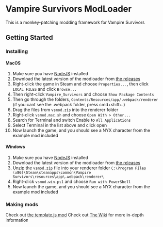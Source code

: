 # Vampire Survivors ModLoader

This is a monkey-patching modding framework for Vampire Survivors

## Getting Started

### Installing

#### MacOS

1. Make sure you have [NodeJS](https://nodejs.org/en/download/) installed
1. Download the latest version of the modloader from [the releases](https://github.com/nyxkrage/vampire-survivors-modloader/releases)
1. Right-click the game in Steam and choose `Properties...`, then click `LOCAL FILES` and click `Browse...`
1. Then right-click `Vampire_Survivors` and choose `Show Package Contents`
1. Then go through the folders, `Contents/Resources/app/.webpack/renderer` (if you cant see the .webpack folder, press cmd+shift+.)
1. Drag the files from `vsmod.zip` into the renderer folder
1. Right-click `vsmod.mac.sh` and choose `Open With > Other...`
1. Search for Terminal and switch Enable to `All Applications`
1. Select Terminal in the list above and click open
1. Now launch the game, and you should see a NYX character from the example mod included

#### Windows

1. Make sure you have [NodeJS](https://nodejs.org/en/download/) installed
1. Download the latest version of the modloader from [the releases](https://github.com/nyxkrage/vampire-survivors-modloader/releases)
1. Unzip the `vsmod.zip` file into your renderer folder `C:\Program Files (x86)\Steam\steamapps\common\Vampire Survivors\resources\app\.webpack\renderer\`
1. Right-click `vsmod.win.ps1` and choose `Run with PowerShell`
1. Now launch the game, and you should see a NYX character from the example mod included

### Making mods

Check out [the template.js mod](mods/template.js)
Check out [The Wiki](https://github.com/nyxkrage/vampire-survivors-modloader/wiki) for more in-depth information
